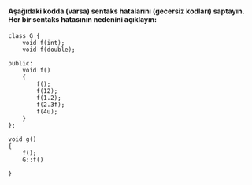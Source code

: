 #### Aşağıdaki kodda (varsa) sentaks hatalarını (gecersiz kodları) saptayın. Her bir sentaks hatasının nedenini açıklayın:


```
class G {
	void f(int);
	void f(double);

public:
	void f()
	{
		f();
		f(12);
		f(1.2);
		f(2.3f);
		f(4u);
	}
};

void g()
{
	f();
	G::f()
	
}

```
